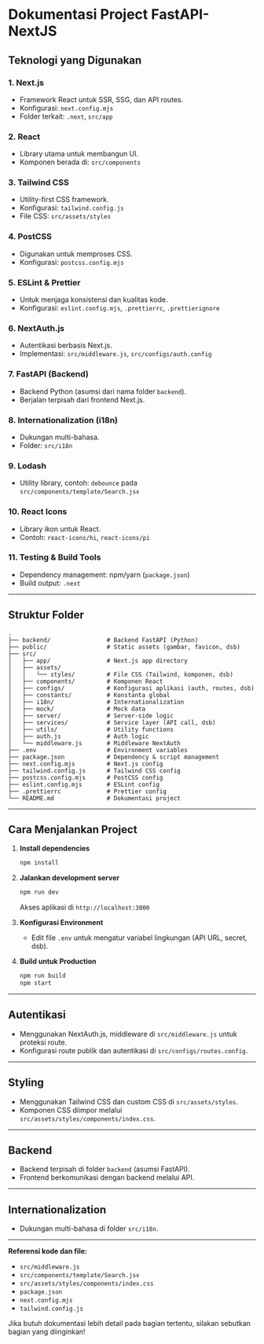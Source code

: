 # Dokumentasi Project FastAPI-NextJS

## Teknologi yang Digunakan

### 1. Next.js
- Framework React untuk SSR, SSG, dan API routes.
- Konfigurasi: `next.config.mjs`
- Folder terkait: `.next`, `src/app`

### 2. React
- Library utama untuk membangun UI.
- Komponen berada di: `src/components`

### 3. Tailwind CSS
- Utility-first CSS framework.
- Konfigurasi: `tailwind.config.js`
- File CSS: `src/assets/styles`

### 4. PostCSS
- Digunakan untuk memproses CSS.
- Konfigurasi: `postcss.config.mjs`

### 5. ESLint & Prettier
- Untuk menjaga konsistensi dan kualitas kode.
- Konfigurasi: `eslint.config.mjs`, `.prettierrc`, `.prettierignore`

### 6. NextAuth.js
- Autentikasi berbasis Next.js.
- Implementasi: `src/middleware.js`, `src/configs/auth.config`

### 7. FastAPI (Backend)
- Backend Python (asumsi dari nama folder `backend`).
- Berjalan terpisah dari frontend Next.js.

### 8. Internationalization (i18n)
- Dukungan multi-bahasa.
- Folder: `src/i18n`

### 9. Lodash
- Utility library, contoh: `debounce` pada `src/components/template/Search.jsx`

### 10. React Icons
- Library ikon untuk React.
- Contoh: `react-icons/hi`, `react-icons/pi`

### 11. Testing & Build Tools
- Dependency management: npm/yarn (`package.json`)
- Build output: `.next`

---

## Struktur Folder

```
.
├── backend/                # Backend FastAPI (Python)
├── public/                 # Static assets (gambar, favicon, dsb)
├── src/
│   ├── app/                # Next.js app directory
│   ├── assets/
│   │   └── styles/         # File CSS (Tailwind, komponen, dsb)
│   ├── components/         # Komponen React
│   ├── configs/            # Konfigurasi aplikasi (auth, routes, dsb)
│   ├── constants/          # Konstanta global
│   ├── i18n/               # Internationalization
│   ├── mock/               # Mock data
│   ├── server/             # Server-side logic
│   ├── services/           # Service layer (API call, dsb)
│   ├── utils/              # Utility functions
│   ├── auth.js             # Auth logic
│   └── middleware.js       # Middleware NextAuth
├── .env                    # Environment variables
├── package.json            # Dependency & script management
├── next.config.mjs         # Next.js config
├── tailwind.config.js      # Tailwind CSS config
├── postcss.config.mjs      # PostCSS config
├── eslint.config.mjs       # ESLint config
├── .prettierrc             # Prettier config
└── README.md               # Dokumentasi project
```

---

## Cara Menjalankan Project

1. **Install dependencies**
   ```sh
   npm install
   ```

2. **Jalankan development server**
   ```sh
   npm run dev
   ```
   Akses aplikasi di `http://localhost:3000`

3. **Konfigurasi Environment**
   - Edit file `.env` untuk mengatur variabel lingkungan (API URL, secret, dsb).

4. **Build untuk Production**
   ```sh
   npm run build
   npm start
   ```

---

## Autentikasi

- Menggunakan NextAuth.js, middleware di `src/middleware.js` untuk proteksi route.
- Konfigurasi route publik dan autentikasi di `src/configs/routes.config`.

---

## Styling

- Menggunakan Tailwind CSS dan custom CSS di `src/assets/styles`.
- Komponen CSS diimpor melalui `src/assets/styles/components/index.css`.

---

## Backend

- Backend terpisah di folder `backend` (asumsi FastAPI).
- Frontend berkomunikasi dengan backend melalui API.

---

## Internationalization

- Dukungan multi-bahasa di folder `src/i18n`.

---

**Referensi kode dan file:**
- `src/middleware.js`
- `src/components/template/Search.jsx`
- `src/assets/styles/components/index.css`
- `package.json`
- `next.config.mjs`
- `tailwind.config.js`

Jika butuh dokumentasi lebih detail pada bagian tertentu, silakan sebutkan bagian yang diinginkan!